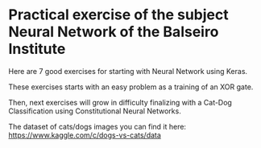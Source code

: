 # Practical exercise of the subject Neural Network of the Balseiro Institute  
  
Here are 7 good exercises for starting with Neural Network using Keras.  
  
These exercises starts with an easy problem as a training of an XOR gate.  
  
Then, next exercises will grow in difficulty finalizing with a Cat-Dog Classification using Constitutional Neural Networks.
  
The dataset of cats/dogs images you can find it here: https://www.kaggle.com/c/dogs-vs-cats/data
